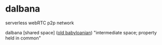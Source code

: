 # dalbana

serverless webRTC p2p network

dalbana [shared space]  ([old babyloanian](http://psd.museum.upenn.edu/epsd/epsd/e867.html)) "intermediate space; property held in common"

